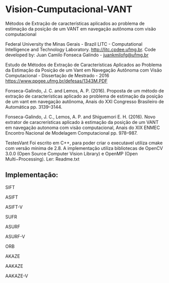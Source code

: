 # Vision-Cumputacional-VANT
Métodos de Extração de características aplicados ao problema de estimação da posição de um VANT em navegação autônoma com visão computacional

Federal University the Minas Gerais - Brazil 
LITC - Computational Intelligence and Technology Laboratory. http://litc.cpdee.ufmg.br. 
Code developed by: 
Juan Camilo Fonseca Galindo - juankmilofg@ufmg.br

Estudo de Métodos de Extração de Características Aplicados ao Problema da Estimação da Posição de um 
Vant em Navegação Autônoma com Visão Computacional - Dissertação de Mestrado - 2016
https://www.ppgee.ufmg.br/defesas/1343M.PDF

Fonseca-Galindo, J. C. and Lemos, A. P. (2016). Proposta de um método de extração de caracterı́sticas 
aplicado ao problema de estimação da posição de um vant em navegação autônoma,
Anais do XXI Congresso Brasileiro de Automática pp. 3139–3144.

Fonseca-Galindo, J. C., Lemos, A. P. and Shiguemori E. H. (2016). Novo extrator de caracrerísticas 
aplicado à estimação da posição de um VANT em navegação autonoma com visão computacional,
Anais do XIX ENMEC Encontro Nacional de Modelagem Computacional pp. 978–987.

TestesVant Foi escrito em C++, para poder criar o executavel utiliza cmake com versão minima de 2.8. 
A implementação utiliza bibliotecas de OpenCV 3.0.0 (Open Source Computer Vision Library) e OpenMP
(Open Multi−Processing).  Ler: Readme.txt

## Implementação:
SIFT

ASIFT

ASIFT-V

SUFR

ASURF

ASURF-V

ORB

AKAZE

AAKAZE

AAKAZE-V
